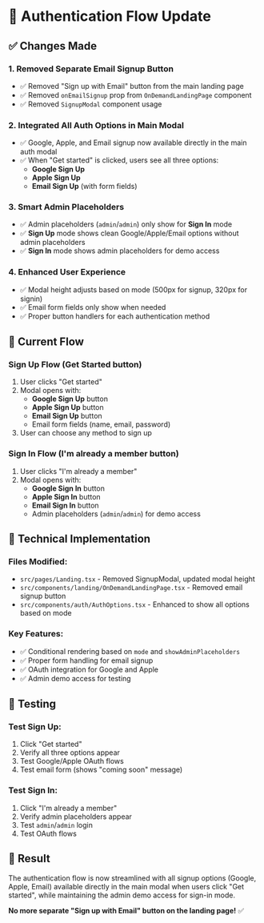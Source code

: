 # 🔐 Authentication Flow Update

## ✅ **Changes Made**

### 1. **Removed Separate Email Signup Button**
- ✅ Removed "Sign up with Email" button from the main landing page
- ✅ Removed `onEmailSignup` prop from `OnDemandLandingPage` component
- ✅ Removed `SignupModal` component usage

### 2. **Integrated All Auth Options in Main Modal**
- ✅ Google, Apple, and Email signup now available directly in the main auth modal
- ✅ When "Get started" is clicked, users see all three options:
  - **Google Sign Up**
  - **Apple Sign Up** 
  - **Email Sign Up** (with form fields)

### 3. **Smart Admin Placeholders**
- ✅ Admin placeholders (`admin`/`admin`) only show for **Sign In** mode
- ✅ **Sign Up** mode shows clean Google/Apple/Email options without admin placeholders
- ✅ **Sign In** mode shows admin placeholders for demo access

### 4. **Enhanced User Experience**
- ✅ Modal height adjusts based on mode (500px for signup, 320px for signin)
- ✅ Email form fields only show when needed
- ✅ Proper button handlers for each authentication method

## 🎯 **Current Flow**

### **Sign Up Flow** (Get Started button)
1. User clicks "Get started"
2. Modal opens with:
   - **Google Sign Up** button
   - **Apple Sign Up** button  
   - **Email Sign Up** button
   - Email form fields (name, email, password)
3. User can choose any method to sign up

### **Sign In Flow** (I'm already a member button)
1. User clicks "I'm already a member"
2. Modal opens with:
   - **Google Sign In** button
   - **Apple Sign In** button
   - **Email Sign In** button
   - Admin placeholders (`admin`/`admin`) for demo access

## 🔧 **Technical Implementation**

### **Files Modified:**
- `src/pages/Landing.tsx` - Removed SignupModal, updated modal height
- `src/components/landing/OnDemandLandingPage.tsx` - Removed email signup button
- `src/components/auth/AuthOptions.tsx` - Enhanced to show all options based on mode

### **Key Features:**
- ✅ Conditional rendering based on `mode` and `showAdminPlaceholders`
- ✅ Proper form handling for email signup
- ✅ OAuth integration for Google and Apple
- ✅ Admin demo access for testing

## 🧪 **Testing**

### **Test Sign Up:**
1. Click "Get started"
2. Verify all three options appear
3. Test Google/Apple OAuth flows
4. Test email form (shows "coming soon" message)

### **Test Sign In:**
1. Click "I'm already a member"  
2. Verify admin placeholders appear
3. Test `admin`/`admin` login
4. Test OAuth flows

## 🎉 **Result**

The authentication flow is now streamlined with all signup options (Google, Apple, Email) available directly in the main modal when users click "Get started", while maintaining the admin demo access for sign-in mode.

**No more separate "Sign up with Email" button on the landing page!** ✅


